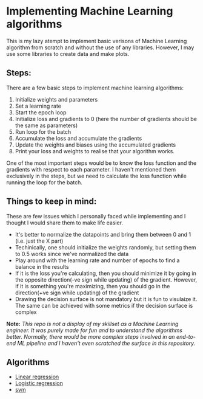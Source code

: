 # Implementing Machine Learning algorithms

This is my lazy atempt to implement basic verisons of Machine Learning algorithm from scratch and without the use of any libraries. However, I may use some libraries to create data and make plots.

## Steps:

There are a few basic steps to implement machine learning algorithms:

1. Initialize weights and parameters
2. Set a learning rate
3. Start the epoch loop
4. Initialize loss and gradients to 0 (here the number of gradients should be the same as parameters)
5. Run loop for the batch
6. Accumulate the loss and accumulate the gradients
7. Update the weights and biases using the accumulated gradients
8. Print your loss and weights to realise that your algorithm works.

One of the most important steps would be to know the loss function and the gradients with respect to each parameter. I haven't mentioned them exclusively in the steps, but we need to calculate the loss function while running the loop for the batch.

## Things to keep in mind:

These are few issues which I personally faced while implementing and I thought I would share them to make life easier.

* It's better to normalize the datapoints and bring them between 0 and 1 (i.e. just the X part)
* Techinically, one should initialize the weights randomly, but setting them to 0.5 works since we've normalized the data
* Play around with the learning rate and number of epochs to find a balance in the results
* If it is the loss you're calculating, then you should minimize it by going in the opposite direction(-ve sign while updating) of the gradient. However, if it is something you're maximizing, then you should go in the direction(+ve sign while updating) of the gradient
* Drawing the decision surface is not mandatory but it is fun to visulaize it. The same can be achieved with some metrics if the decision surface is complex

**Note:** *This repo is not a display of my skillset as a Machine Learning engineer. It was purely made for fun and to understand the algorithms better. Normally, there would be more complex steps involved in an end-to-end ML pipeline and I haven't even scratched the surface in this repository.*

## Algorithms

* [Linear regression](src/linear_regression.py)
* [Logistic regression](src/logistic_regression.py)
* [svm](src/svm.py)

